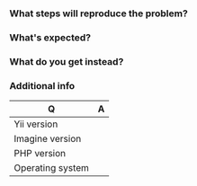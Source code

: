 ### What steps will reproduce the problem?

### What's expected?

### What do you get instead?

### Additional info

| Q                | A
| ---------------- | ---
| Yii version      |
| Imagine version  |
| PHP version      |
| Operating system |
